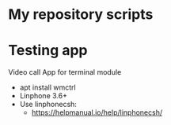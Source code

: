 # My repository scripts
# Testing app

 Video call
 App for terminal module

- apt install wmctrl
- Linphone 3.6+
- Use linphonecsh:
  * https://helpmanual.io/help/linphonecsh/
